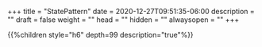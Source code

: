 +++
title = "StatePattern"
date = 2020-12-27T09:51:35-06:00
description = ""
draft = false
weight = ""
head = ""
hidden = ""
alwaysopen = ""
+++

<!--more-->

{{%children style="h6" depth=99 description="true"%}}